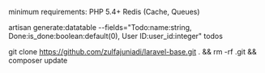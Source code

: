 minimum requirements:
PHP 5.4+
Redis (Cache, Queues)

artisan generate:datatable --fields="Todo:name:string, Done:is_done:boolean:default(0), User ID:user_id:integer" todos

git clone https://github.com/zulfajuniadi/laravel-base.git . && rm -rf .git && composer update